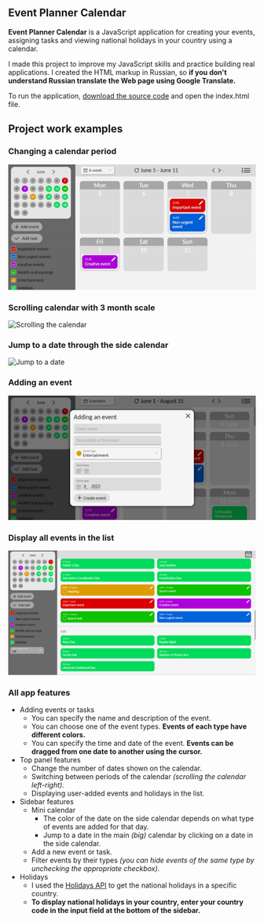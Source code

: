## Event Planner Calendar

**Event Planner Calendar** is a JavaScript application for creating your events, assigning tasks and viewing national holidays in your country using a calendar. 

I made this project to improve my JavaScript skills and practice building real applications. I created the HTML markup in Russian, so **if you don't understand Russian translate the Web page using Google Translate.**

To run the application, [download the source code](https://github.com/IhorAntiukhov/event-planner-calendar/archive/refs/heads/main.zip) and open the index.html file.

## Project work examples

### Changing a calendar period

<img src="github-images/changing-calendar-period.gif" alt="Changing a calendar period">

### Scrolling calendar with 3 month scale

<img src="github-images/scrolling-calendar.gif" alt="Scrolling the calendar">

### Jump to a date through the side calendar

<img src="github-images/jump-to-date.gif" alt="Jump to a date">

### Adding an event

<img src="github-images/adding-event.png" width="600px" alt="Adding an event">

### Display all events in the list

<img src="github-images/events-in-list.png" width="600px" alt="Events in the list">

### All app features

+ Adding events or tasks
    + You can specify the name and description of the event.
    + You can choose one of the event types. **Events of each type have different colors.**
    + You can specify the time and date of the event. **Events can be dragged from one date to another using the cursor.**
+ Top panel features
    + Change the number of dates shown on the calendar.
    + Switching between periods of the calendar *(scrolling the calendar left-right).*
    + Displaying user-added events and holidays in the list.
+ Sidebar features
    + Mini calendar
        + The color of the date on the side calendar depends on what type of events are added for that day.
        + Jump to a date in the main *(big)* calendar by clicking on a date in the side calendar.
    + Add a new event or task.
    + Filter events by their types *(you can hide events of the same type by unchecking the appropriate checkbox).*
+ Holidays
    + I used the [Holidays API](https://holidayapi.com/) to get the national holidays in a specific country.
    + **To display national holidays in your country, enter your country code in the input field at the bottom of the sidebar.**